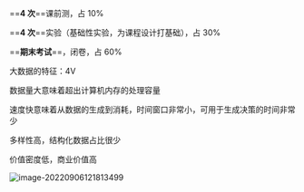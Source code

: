 ==**4 次**==课前测，占 10%

==**4 次**==实验（基础性实验，为课程设计打基础），占 30%

==**期末考试**==，闭卷，占 60%





大数据的特征：4V

数据量大意味着超出计算机内存的处理容量



速度快意味着从数据的生成到消耗，时间窗口非常小，可用于生成决策的时间非常少



多样性高，结构化数据占比很少



价值密度低，商业价值高



<img src="https://wangleidetuchuang.oss-cn-beijing.aliyuncs.com/img/image-20220906121813499.png" alt="image-20220906121813499"  />
